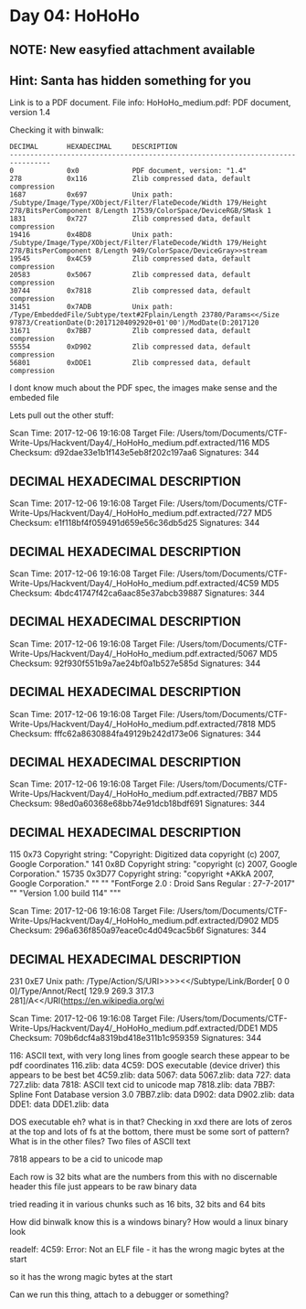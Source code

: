 # Day 04: HoHoHo
## NOTE: New easyfied attachment available
## Hint: Santa has hidden something for you

Link is to a PDF document. File info:
HoHoHo_medium.pdf: PDF document, version 1.4

Checking it with binwalk:

```
DECIMAL       HEXADECIMAL     DESCRIPTION
--------------------------------------------------------------------------------
0             0x0             PDF document, version: "1.4"
278           0x116           Zlib compressed data, default compression
1687          0x697           Unix path: /Subtype/Image/Type/XObject/Filter/FlateDecode/Width 179/Height 278/BitsPerComponent 8/Length 17539/ColorSpace/DeviceRGB/SMask 1
1831          0x727           Zlib compressed data, default compression
19416         0x4BD8          Unix path: /Subtype/Image/Type/XObject/Filter/FlateDecode/Width 179/Height 278/BitsPerComponent 8/Length 949/ColorSpace/DeviceGray>>stream
19545         0x4C59          Zlib compressed data, default compression
20583         0x5067          Zlib compressed data, default compression
30744         0x7818          Zlib compressed data, default compression
31451         0x7ADB          Unix path: /Type/EmbeddedFile/Subtype/text#2Fplain/Length 23780/Params<</Size 97873/CreationDate(D:20171204092920+01'00')/ModDate(D:2017120
31671         0x7BB7          Zlib compressed data, default compression
55554         0xD902          Zlib compressed data, default compression
56801         0xDDE1          Zlib compressed data, default compression
```

I dont know much about the PDF spec, the images make sense and the embeded file

Lets pull out the other stuff:

Scan Time:     2017-12-06 19:16:08
Target File:   /Users/tom/Documents/CTF-Write-Ups/Hackvent/Day4/_HoHoHo_medium.pdf.extracted/116
MD5 Checksum:  d92dae33e1b1f143e5eb8f202c197aa6
Signatures:    344

DECIMAL       HEXADECIMAL     DESCRIPTION
--------------------------------------------------------------------------------


Scan Time:     2017-12-06 19:16:08
Target File:   /Users/tom/Documents/CTF-Write-Ups/Hackvent/Day4/_HoHoHo_medium.pdf.extracted/727
MD5 Checksum:  e1f118bf4f059491d659e56c36db5d25
Signatures:    344

DECIMAL       HEXADECIMAL     DESCRIPTION
--------------------------------------------------------------------------------


Scan Time:     2017-12-06 19:16:08
Target File:   /Users/tom/Documents/CTF-Write-Ups/Hackvent/Day4/_HoHoHo_medium.pdf.extracted/4C59
MD5 Checksum:  4bdc41747f42ca6aac85e37abcb39887
Signatures:    344

DECIMAL       HEXADECIMAL     DESCRIPTION
--------------------------------------------------------------------------------


Scan Time:     2017-12-06 19:16:08
Target File:   /Users/tom/Documents/CTF-Write-Ups/Hackvent/Day4/_HoHoHo_medium.pdf.extracted/5067
MD5 Checksum:  92f930f551b9a7ae24bf0a1b527e585d
Signatures:    344

DECIMAL       HEXADECIMAL     DESCRIPTION
--------------------------------------------------------------------------------


Scan Time:     2017-12-06 19:16:08
Target File:   /Users/tom/Documents/CTF-Write-Ups/Hackvent/Day4/_HoHoHo_medium.pdf.extracted/7818
MD5 Checksum:  fffc62a8630884fa49129b242d173e06
Signatures:    344

DECIMAL       HEXADECIMAL     DESCRIPTION
--------------------------------------------------------------------------------


Scan Time:     2017-12-06 19:16:08
Target File:   /Users/tom/Documents/CTF-Write-Ups/Hackvent/Day4/_HoHoHo_medium.pdf.extracted/7BB7
MD5 Checksum:  98ed0a60368e68bb74e91dcb18bdf691
Signatures:    344

DECIMAL       HEXADECIMAL     DESCRIPTION
--------------------------------------------------------------------------------
115           0x73            Copyright string: "Copyright: Digitized data copyright (c) 2007, Google Corporation."
141           0x8D            Copyright string: "copyright (c) 2007, Google Corporation."
15735         0x3D77          Copyright string: "copyright +AKkA 2007, Google Corporation." "" "" "FontForge 2.0 : Droid Sans Regular : 27-7-2017" "" "Version 1.00 build 114" """


Scan Time:     2017-12-06 19:16:08
Target File:   /Users/tom/Documents/CTF-Write-Ups/Hackvent/Day4/_HoHoHo_medium.pdf.extracted/D902
MD5 Checksum:  296a636f850a97eace0c4d049cac5b6f
Signatures:    344

DECIMAL       HEXADECIMAL     DESCRIPTION
--------------------------------------------------------------------------------
231           0xE7            Unix path: /Type/Action/S/URI>>>><</Subtype/Link/Border[ 0 0 0]/Type/Annot/Rect[ 129.9 269.3 317.3 281]/A<</URI(https://en.wikipedia.org/wi


Scan Time:     2017-12-06 19:16:08
Target File:   /Users/tom/Documents/CTF-Write-Ups/Hackvent/Day4/_HoHoHo_medium.pdf.extracted/DDE1
MD5 Checksum:  709b6dcf4a8319bd418e311b1c959359
Signatures:    344


116:       ASCII text, with very long lines	from google search these appear to be pdf coordinates
116.zlib:  data
4C59:      DOS executable (device driver)	this appears to be best bet	
4C59.zlib: data
5067:      data
5067.zlib: data
727:       data
727.zlib:  data
7818:      ASCII text				cid to unicode map
7818.zlib: data
7BB7:      Spline Font Database  version 3.0
7BB7.zlib: data
D902:      data
D902.zlib: data
DDE1:      data
DDE1.zlib: data


DOS executable eh? what is in that? Checking in xxd there are lots of zeros at the top and lots of fs at the bottom, there must be some sort of pattern?
What is in the other files? Two files of ASCII text


7818 appears to be a cid to unicode map

Each row is 32 bits
what are the numbers from this
with no discernable header this file just appears to be raw binary data

tried reading it in various chunks such as 16 bits, 32 bits and 64 bits

How did binwalk know this is a windows binary? How would a linux binary look

readelf: 4C59: Error: Not an ELF file - it has the wrong magic bytes at the start

so it has the wrong magic bytes at the start

Can we run this thing, attach to a debugger or something?

